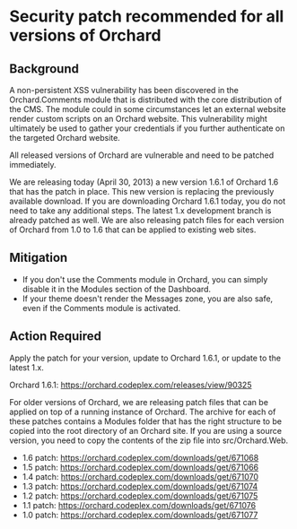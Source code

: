 # Security patch recommended for all versions of Orchard

## Background

A non-persistent XSS vulnerability has been discovered in the Orchard.Comments module that is distributed with the core distribution of the CMS. The module could in some circumstances let an external website render custom scripts on an Orchard website. This vulnerability might ultimately be used to gather your credentials if you further authenticate on the targeted Orchard website.

All released versions of Orchard are vulnerable and need to be patched immediately.

We are releasing today (April 30, 2013) a new version 1.6.1 of Orchard 1.6 that has the patch in place. This new version is replacing the previously available download. If you are downloading Orchard 1.6.1 today, you do not need to take any additional steps. The latest 1.x development branch is already patched as well. We are also releasing patch files for each version of Orchard from 1.0 to 1.6 that can be applied to existing web sites.

## Mitigation

* If you don't use the Comments module in Orchard, you can simply disable it in the Modules section of the Dashboard.
* If your theme doesn't render the Messages zone, you are also safe, even if the Comments module is activated.

## Action Required

Apply the patch for your version, update to Orchard 1.6.1, or update to the latest 1.x.

Orchard 1.6.1: <https://orchard.codeplex.com/releases/view/90325>

For older versions of Orchard, we are releasing patch files that can be applied on top of a running instance of Orchard. The archive for each of these patches contains a Modules folder that has the right structure to be copied into the root directory of an Orchard site. If you are using a source version, you need to copy the contents of the zip file into src/Orchard.Web.

* 1.6 patch: <https://orchard.codeplex.com/downloads/get/671068>
* 1.5 patch: <https://orchard.codeplex.com/downloads/get/671066>
* 1.4 patch: <https://orchard.codeplex.com/downloads/get/671070>
* 1.3 patch: <https://orchard.codeplex.com/downloads/get/671074>
* 1.2 patch: <https://orchard.codeplex.com/downloads/get/671075>
* 1.1 patch: <https://orchard.codeplex.com/downloads/get/671076>
* 1.0 patch: <https://orchard.codeplex.com/downloads/get/671077>

